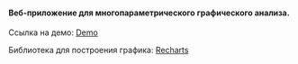#### Веб-приложение для многопараметрического графического анализа.

Ссылка на демо: [Demo](http://expressinvest.herokuapp.com/)

Библиотека для построения графика: [Recharts](https://github.com/recharts/recharts)
